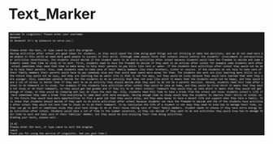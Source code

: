 # Text_Marker
![image](https://github.com/Lokki-ki-ki/Text_Marker/blob/main/IMG/%E5%B1%8F%E5%B9%95%E6%88%AA%E5%9B%BE(321).png)
